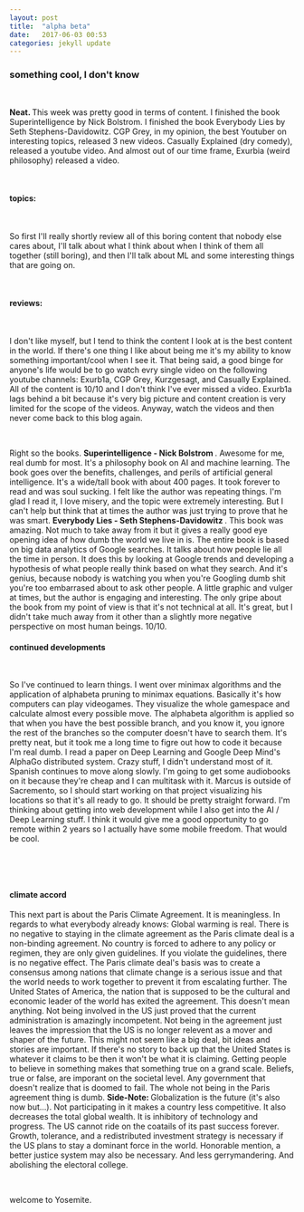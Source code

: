 ```yaml
---
layout: post
title:  "alpha beta"
date:   2017-06-03 00:53
categories: jekyll update
---
```


<h3>something cool, I don't know</h3>
<br>
<p>
<b>Neat. </b> This week was pretty good in terms of content. I finished the book Superintelligence by Nick Bolstrom. I finished the book Everybody Lies by Seth Stephens-Davidowitz. CGP Grey, in my opinion, the best Youtuber on interesting topics, released 3 new videos. Casually Explained (dry comedy), released a youtube video. And almost out of our time frame, Exurbia (weird philosophy) released a video.
<p>
<br>

<h4>topics:</h4>
<br>
<p>
So first I'll really shortly review all of this boring content that nobody else cares about, I'll talk about what I think about when I think of them all together (still boring), and then I'll talk about ML and some interesting things that are going on.
</p>
<br>

<h4>reviews:</h4>
<br>
<p>
I don't like myself, but I tend to think the content I look at is the best content in the world. If there's one thing I like about being me it's my ability to know something important/cool when I see it. That being said, a good binge for anyone's life would be to go watch evry single video on the following youtube channels: Exurb1a, CGP Grey, Kurzgesagt, and Casually Explained. All of the content is 10/10 and I don't think I've ever missed a video. Exurb1a lags behind a bit because it's very big picture and content creation is very limited for the scope of the videos. Anyway, watch the videos and then never come back to this blog again.
</p>
<br>
<p>
Right so the books. <b>Superintelligence - Nick Bolstrom </b>. Awesome for me, real dumb for most. It's a philosophy book on AI and machine learning. The book goes over the benefits, challenges, and perils of artificial general intelligence. It's a wide/tall book with about 400 pages. It took forever to read and was soul sucking. I felt like the author was repeating things. I'm glad I read it, I love misery, and the topic were extremely interesting. But I can't help but think that at times the author was just trying to prove that he was smart. <b> Everybody Lies - Seth Stephens-Davidowitz </b>. This book was amazing. Not much to take away from it but it gives a really good eye opening idea of how dumb the world we live in is. The entire book is based on big data analytics of Google searches. It talks about how people lie all the time in person. It does this by looking at Google trends and developing a hypothesis of what people really think based on what they search. And it's genius, because nobody is watching you when you're Googling dumb shit you're too embarrased about to ask other people. A little graphic and vulger at times, but the author is engaging and interesting. The only gripe about the book from my point of view is that it's not technical at all. It's great, but I didn't take much away from it other than a slightly more negative perspective on most human beings. 10/10.
</p>
<h4>continued developments</h4>
<br>
<p>
So I've continued to learn things. I went over minimax algorithms and the application of alphabeta pruning to minimax equations. Basically it's how computers can play videogames. They visualize the whole gamespace and calculate almost every possible move. The alphabeta algorithm is applied so that when you have the best possible branch, and you know it, you ignore the rest of the branches so the computer doesn't have to search them. It's pretty neat, but it took me a long time to figre out how to code it because I'm real dumb. I read a paper on Deep Learning and Google Deep Mind's AlphaGo distributed system. Crazy stuff, I didn't understand most of it. Spanish continues to move along slowly. I'm going to get some audiobooks on it because they're cheap and I can multitask with it. Marcus is outside of Sacremento, so I should start working on that project visualizing his locations so that it's all ready to go. It should be pretty straight forward. I'm thinking about getting into web development while I also get into the AI / Deep Learning stuff. I think it would give me a good opportunity to go remote within 2 years so I actually have some mobile freedom. That would be cool. 
</p>
<br>
<p>
	
</p>
<br>
<h4> climate accord </h4>
<p> 
This next part is about the Paris Climate Agreement. It is meaningless. In regards to what everybody already knows: Global warming is real. There is no negative to staying in the climate agreement as the Paris climate deal is a non-binding agreement. No country is forced to adhere to any policy or regimen, they are only given guidelines. If you violate the guidelines, there is no negative effect. The Paris climate deal's basis was to create a consensus among nations that climate change is a serious issue and that the world needs to work together to prevent it from escalating further. The United States of America, the nation that is supposed to be the cultural and economic leader of the world has exited the agreement. This doesn't mean anything. Not being involved in the US just proved that the current administration is amazingly incompetent. Not being in the agreement just leaves the impression that the US is no longer relevent as a mover and shaper of the future. This might not seem like a big deal, bit ideas and stories are important. If there's no story to back up that the United States is whatever it claims to be then it won't be what it is claiming. Getting people to believe in something makes that something true on a grand scale. Beliefs, true or false, are imporant on the societal level. Any government that doesn't realize that is doomed to fail. The whole not being in the Paris agreement thing is dumb. <b>Side-Note: </b> Globalization is the future (it's also now but...). Not participating in it makes a country less competitive. It also decreases the total global wealth. It is inhibitory of technology and progress. The US cannot ride on the coatails of its past success forever. Growth, tolerance, and a redistributed investment strategy is necessary if the US plans to stay a dominant force in the world. Honorable mention, a better justice system may also be necessary. And less gerrymandering. And abolishing the electoral college.
</p>
<br>
<p>
welcome to Yosemite.
</p>